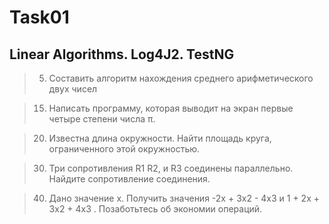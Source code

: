 # Task01 #
## Linear Algorithms. Log4J2. TestNG ##
> 5. Составить алгоритм нахождения среднего арифметического двух чисел

> 15. Написать программу, которая выводит на экран первые четыре степени числа π.

> 20. Известна длина окружности. Найти площадь круга, ограниченного этой окружностью.

> 30. Три сопротивления R1 R2, и R3 соединены параллельно. Найдите сопротивление соединения.

> 40. Дано значение х. Получить значения -2х + 3х2 - 4х3 и 1 + 2х + 3х2 + 4х3 . Позаботьтесь об экономии операций.